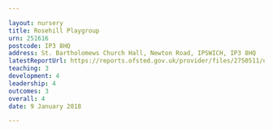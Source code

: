 ```yaml
---

layout: nursery
title: Rosehill Playgroup
urn: 251616
postcode: IP3 8HQ
address: St. Bartholomews Church Hall, Newton Road, IPSWICH, IP3 8HQ
latestReportUrl: https://reports.ofsted.gov.uk/provider/files/2750511/urn/251616.pdf
teaching: 3
development: 4
leadership: 4
outcomes: 3
overall: 4
date: 9 January 2018

---
```

